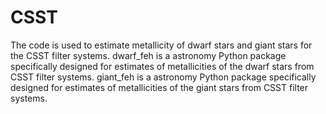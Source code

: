 # CSST
The code is used to estimate metallicity of dwarf stars and giant stars for the CSST filter systems. 
dwarf_feh is a astronomy Python package specifically designed for estimates of metallicities of the dwarf stars from CSST filter systems. giant_feh is a astronomy Python package specifically designed for estimates of metallicities of the giant stars from CSST filter systems.
